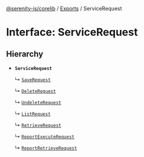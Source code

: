 [@serenity-is/corelib](../README.md) / [Exports](../modules.md) / ServiceRequest

# Interface: ServiceRequest

## Hierarchy

- **`ServiceRequest`**

  ↳ [`SaveRequest`](SaveRequest.md)

  ↳ [`DeleteRequest`](DeleteRequest.md)

  ↳ [`UndeleteRequest`](UndeleteRequest.md)

  ↳ [`ListRequest`](ListRequest.md)

  ↳ [`RetrieveRequest`](RetrieveRequest.md)

  ↳ [`ReportExecuteRequest`](Reporting.ReportExecuteRequest.md)

  ↳ [`ReportRetrieveRequest`](Reporting.ReportRetrieveRequest.md)

